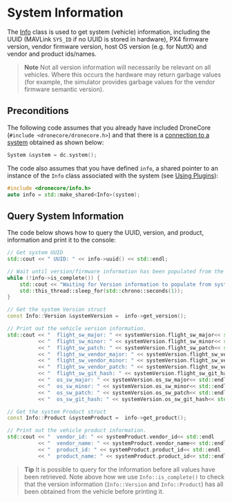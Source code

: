 # System Information

The [Info](../api_reference/classdronecode__sdk_1_1_info.md) class is used to get system (vehicle) information, including the UUID (MAVLink `SYS_ID` if no UUID is stored in hardware), PX4 firmware version, vendor firmware version, host OS version (e.g. for NuttX) and vendor and product ids/names. 

> **Note** Not all version information will necessarily be relevant on all vehicles. Where this occurs the 
hardware may return garbage values (for example, the simulator provides garbage values for the vendor 
firmware semantic version).

## Preconditions

The following code assumes that you already have included DroneCore (`#include <dronecore/dronecore.h>`) and that there is a [connection to a system](../guide/connections.md) obtained as shown below:
```cpp
System &system = dc.system(); 
```

The code also assumes that you have defined `info`, a shared pointer to an instance of the `Info` class associated with the system (see [Using Plugins](../guide/using_plugins.md)):
```cpp
#include <dronecore/info.h>
auto info = std::make_shared<Info>(system);
```

## Query System Information

The code below shows how to query the UUID, version, and product, information and print it to the console:

```cpp
// Get system UUID
std::cout << " UUID: " << info->uuid() << std::endl;

// Wait until version/firmware information has been populated from the vehicle
while (!info->is_complete()) {
    std::cout << "Waiting for Version information to populate from system." << std::endl;
    std::this_thread::sleep_for(std::chrono::seconds(1));
}

// Get the system Version struct
const Info::Version &systemVersion =  info->get_version();

// Print out the vehicle version information.
std::cout << "  flight_sw_major: " << systemVersion.flight_sw_major<< std::endl
          << "  flight_sw_minor: " << systemVersion.flight_sw_minor<< std::endl
          << "  flight_sw_patch: " << systemVersion.flight_sw_patch<< std::endl
          << "  flight_sw_vendor_major: " << systemVersion.flight_sw_vendor_major<< std::endl
          << "  flight_sw_vendor_minor: " << systemVersion.flight_sw_vendor_minor<< std::endl
          << "  flight_sw_vendor_patch: " << systemVersion.flight_sw_vendor_patch<< std::endl
          << "  flight_sw_git_hash: " << systemVersion.flight_sw_git_hash<< std::endl
          << "  os_sw_major: " << systemVersion.os_sw_major<< std::endl
          << "  os_sw_minor: " << systemVersion.os_sw_minor<< std::endl
          << "  os_sw_patch: " << systemVersion.os_sw_patch<< std::endl
          << "  os_sw_git_hash: " << systemVersion.os_sw_git_hash<< std::endl;

// Get the system Product struct
const Info::Product &systemProduct =  info->get_product();

// Print out the vehicle product information.
std::cout << "  vendor_id: " << systemProduct.vendor_id<< std::endl
          << "  vendor_name: " << systemProduct.vendor_name<< std::endl
          << "  product_id: " << systemProduct.product_id<< std::endl
          << "  product_name: " << systemProduct.product_id<< std::endl;
```

> **Tip** It is possible to query for the information before all values have been retrieved. Note above how we use `Info::is_complete()` to check that the version information (`Info::Version` and `Info::Product`) has all been obtained from the vehicle before printing it.
